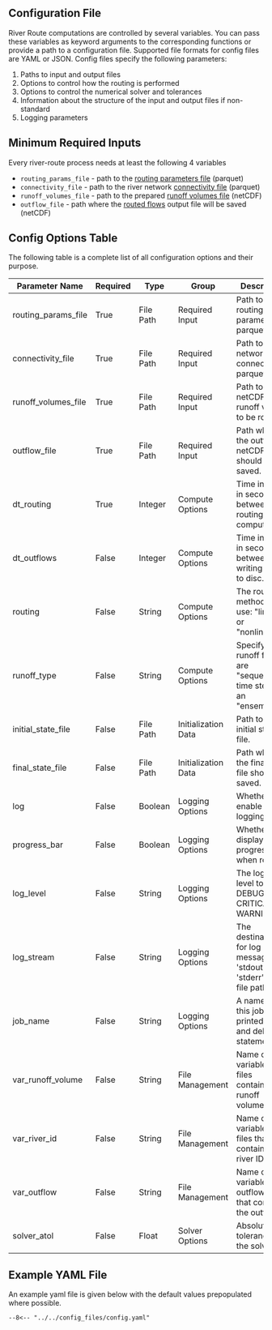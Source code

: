 ## Configuration File

River Route computations are controlled by several variables. You can pass these variables as keyword arguments to the
corresponding functions or provide a path to a configuration file. Supported file formats for config files are YAML or
JSON. Config files specify the following parameters:

1. Paths to input and output files
2. Options to control how the routing is performed
3. Options to control the numerical solver and tolerances
4. Information about the structure of the input and output files if non-standard
5. Logging parameters

## Minimum Required Inputs

Every river-route process needs at least the following 4 variables

- `routing_params_file` - path to the [routing parameters file](io-file-structure.md#routing-parameters) (parquet)
- `connectivity_file` - path to the river network [connectivity file](io-file-structure.md#connectivity-file) (parquet)
- `runoff_volumes_file` - path to the prepared [runoff volumes file](io-file-structure.md#catchment-volumes) (netCDF)
- `outflow_file` - path where the [routed flows](io-file-structure.md#routed-discharge) output file will be saved (netCDF)

## Config Options Table

The following table is a complete list of all configuration options and their purpose.

| Parameter Name      | Required | Type      | Group               | Description                                                           |                                                                                
|---------------------|----------|-----------|---------------------|-----------------------------------------------------------------------|
| routing_params_file | True     | File Path | Required Input      | Path to the routing parameters parquet file.                          |                                                
| connectivity_file   | True     | File Path | Required Input      | Path to the network connectivity parquet file.                        |                                              
| runoff_volumes_file | True     | File Path | Required Input      | Path to the netCDF with runoff values to be routed.                   |                                   
| outflow_file        | True     | File Path | Required Input      | Path where the outflows netCDF file should be saved.                  |                                       
| dt_routing          | True     | Integer   | Compute Options     | Time interval in seconds between routing computations.                |                              
| dt_outflows         | False    | Integer   | Compute Options     | Time interval in seconds between writing flows to disc.               |
| routing             | False    | String    | Compute Options     | The routing method to use: "linear" or "nonlinear".                   |
| runoff_type         | False    | String    | Compute Options     | Specify if runoff files are "sequential" time steps or an "ensemble"  |
| initial_state_file  | False    | File Path | Initialization Data | Path to the initial state file.                                       |                                                     
| final_state_file    | False    | File Path | Initialization Data | Path where the final state file should be saved.                      |                                    
| log                 | False    | Boolean   | Logging Options     | Whether to enable logging.                                            |                                       
| progress_bar        | False    | Boolean   | Logging Options     | Whether to display a progress bar when routing                        |
| log_level           | False    | String    | Logging Options     | The logging level to print: DEBUG, INFO, CRITICAL, WARNING            |
| log_stream          | False    | String    | Logging Options     | The destination for log messages: 'stdout', 'stderr', or a file path. |
| job_name            | False    | String    | Logging Options     | A name for this job printed in logs and debug statements.             |                           
| var_runoff_volume   | False    | String    | File Management     | Name of the variable in files containing runoff volumes               |
| var_river_id        | False    | String    | File Management     | Name of the variable in all files that contains the river IDs.        |
| var_outflow         | False    | String    | File Management     | Name of the variable in the outflows file that contains the outflows. |
| solver_atol         | False    | Float     | Solver Options      | Absolute tolerance for the solver.                                    |

## Example YAML File

An example yaml file is given below with the default values prepopulated where possible.

```title="Example Config YAML"
--8<-- "../../config_files/config.yaml"
```
